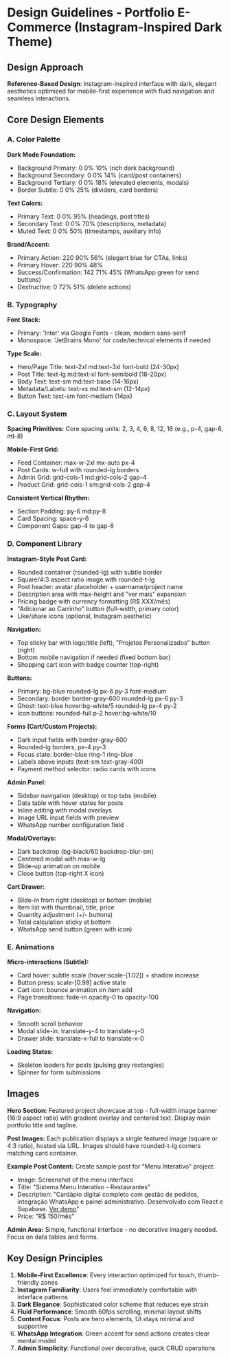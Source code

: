 # Design Guidelines - Portfolio E-Commerce (Instagram-Inspired Dark Theme)

## Design Approach
**Reference-Based Design**: Instagram-inspired interface with dark, elegant aesthetics optimized for mobile-first experience with fluid navigation and seamless interactions.

## Core Design Elements

### A. Color Palette

**Dark Mode Foundation:**
- Background Primary: 0 0% 10% (rich dark background)
- Background Secondary: 0 0% 14% (card/post containers)
- Background Tertiary: 0 0% 18% (elevated elements, modals)
- Border Subtle: 0 0% 25% (dividers, card borders)

**Text Colors:**
- Primary Text: 0 0% 95% (headings, post titles)
- Secondary Text: 0 0% 70% (descriptions, metadata)
- Muted Text: 0 0% 50% (timestamps, auxiliary info)

**Brand/Accent:**
- Primary Action: 220 90% 56% (elegant blue for CTAs, links)
- Primary Hover: 220 90% 48%
- Success/Confirmation: 142 71% 45% (WhatsApp green for send buttons)
- Destructive: 0 72% 51% (delete actions)

### B. Typography

**Font Stack:**
- Primary: 'Inter' via Google Fonts - clean, modern sans-serif
- Monospace: 'JetBrains Mono' for code/technical elements if needed

**Type Scale:**
- Hero/Page Title: text-2xl md:text-3xl font-bold (24-30px)
- Post Title: text-lg md:text-xl font-semibold (18-20px)
- Body Text: text-sm md:text-base (14-16px)
- Metadata/Labels: text-xs md:text-sm (12-14px)
- Button Text: text-sm font-medium (14px)

### C. Layout System

**Spacing Primitives:**
Core spacing units: 2, 3, 4, 6, 8, 12, 16 (e.g., p-4, gap-6, mt-8)

**Mobile-First Grid:**
- Feed Container: max-w-2xl mx-auto px-4
- Post Cards: w-full with rounded-lg borders
- Admin Grid: grid-cols-1 md:grid-cols-2 gap-4
- Product Grid: grid-cols-1 sm:grid-cols-2 gap-4

**Consistent Vertical Rhythm:**
- Section Padding: py-6 md:py-8
- Card Spacing: space-y-6
- Component Gaps: gap-4 to gap-6

### D. Component Library

**Instagram-Style Post Card:**
- Rounded container (rounded-lg) with subtle border
- Square/4:3 aspect ratio image with rounded-t-lg
- Post header: avatar placeholder + username/project name
- Description area with max-height and "ver mais" expansion
- Pricing badge with currency formatting (R$ XXX/mês)
- "Adicionar ao Carrinho" button (full-width, primary color)
- Like/share icons (optional, Instagram aesthetic)

**Navigation:**
- Top sticky bar with logo/title (left), "Projetos Personalizados" button (right)
- Bottom mobile navigation if needed (fixed bottom bar)
- Shopping cart icon with badge counter (top-right)

**Buttons:**
- Primary: bg-blue rounded-lg px-6 py-3 font-medium
- Secondary: border border-gray-600 rounded-lg px-6 py-3
- Ghost: text-blue hover:bg-white/5 rounded-lg px-4 py-2
- Icon buttons: rounded-full p-2 hover:bg-white/10

**Forms (Cart/Custom Projects):**
- Dark input fields with border-gray-600
- Rounded-lg borders, px-4 py-3
- Focus state: border-blue ring-1 ring-blue
- Labels above inputs (text-sm text-gray-400)
- Payment method selector: radio cards with icons

**Admin Panel:**
- Sidebar navigation (desktop) or top tabs (mobile)
- Data table with hover states for posts
- Inline editing with modal overlays
- Image URL input fields with preview
- WhatsApp number configuration field

**Modal/Overlays:**
- Dark backdrop (bg-black/60 backdrop-blur-sm)
- Centered modal with max-w-lg
- Slide-up animation on mobile
- Close button (top-right X icon)

**Cart Drawer:**
- Slide-in from right (desktop) or bottom (mobile)
- Item list with thumbnail, title, price
- Quantity adjustment (+/- buttons)
- Total calculation sticky at bottom
- WhatsApp send button (green with icon)

### E. Animations

**Micro-interactions (Subtle):**
- Card hover: subtle scale (hover:scale-[1.02]) + shadow increase
- Button press: scale-[0.98] active state
- Cart icon: bounce animation on item add
- Page transitions: fade-in opacity-0 to opacity-100

**Navigation:**
- Smooth scroll behavior
- Modal slide-in: translate-y-4 to translate-y-0
- Drawer slide: translate-x-full to translate-x-0

**Loading States:**
- Skeleton loaders for posts (pulsing gray rectangles)
- Spinner for form submissions

## Images

**Hero Section:** 
Featured project showcase at top - full-width image banner (16:9 aspect ratio) with gradient overlay and centered text. Display main portfolio title and tagline.

**Post Images:**
Each publication displays a single featured image (square or 4:3 ratio), hosted via URL. Images should have rounded-t-lg corners matching card container.

**Example Post Content:**
Create sample post for "Menu Interativo" project:
- Image: Screenshot of the menu interface
- Title: "Sistema Menu Interativo - Restaurantes"
- Description: "Cardápio digital completo com gestão de pedidos, integração WhatsApp e painel administrativo. Desenvolvido com React e Supabase. [Ver demo](https://menu-interativo.onrender.com/)"
- Price: "R$ 150/mês"

**Admin Area:**
Simple, functional interface - no decorative imagery needed. Focus on data tables and forms.

## Key Design Principles

1. **Mobile-First Excellence**: Every interaction optimized for touch, thumb-friendly zones
2. **Instagram Familiarity**: Users feel immediately comfortable with interface patterns
3. **Dark Elegance**: Sophisticated color scheme that reduces eye strain
4. **Fluid Performance**: Smooth 60fps scrolling, minimal layout shifts
5. **Content Focus**: Posts are hero elements, UI stays minimal and supportive
6. **WhatsApp Integration**: Green accent for send actions creates clear mental model
7. **Admin Simplicity**: Functional over decorative, quick CRUD operations